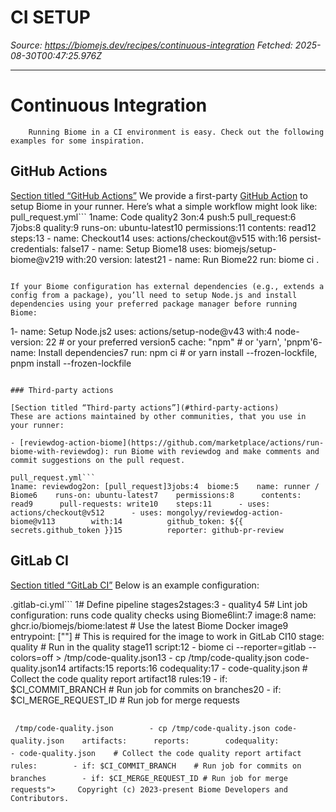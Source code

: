 # CI SETUP

*Source: <https://biomejs.dev/recipes/continuous-integration>*
*Fetched: 2025-08-30T00:47:25.976Z*

***

# Continuous Integration

```
    Running Biome in a CI environment is easy. Check out the following examples for some inspiration.
```

## GitHub Actions

[Section titled “GitHub Actions”](#github-actions)
We provide a first-party [GitHub Action](https://github.com/marketplace/actions/setup-biome) to setup Biome in your runner.
Here’s what a simple workflow might look like:
pull\_request.yml\`\`\`
1name: Code quality2
3on:4  push:5  pull\_request:6
7jobs:8  quality:9    runs-on: ubuntu-latest10    permissions:11      contents: read12    steps:13      - name: Checkout14        uses: actions/checkout\@v515        with:16          persist-credentials: false17      - name: Setup Biome18        uses: biomejs/setup-biome\@v219        with:20          version: latest21      - name: Run Biome22        run: biome ci .

```

If your Biome configuration has external dependencies (e.g., extends a config from a package), you’ll need to setup Node.js and install dependencies using your preferred package manager before running Biome:

```

1- name: Setup Node.js2  uses: actions/setup-node\@v43  with:4    node-version: 22 # or your preferred version5    cache: "npm" # or 'yarn', 'pnpm'6- name: Install dependencies7  run: npm ci # or yarn install --frozen-lockfile, pnpm install --frozen-lockfile

````

### Third-party actions

[Section titled “Third-party actions”](#third-party-actions)
These are actions maintained by other communities, that you use in your runner:

- [reviewdog-action-biome](https://github.com/marketplace/actions/run-biome-with-reviewdog): run Biome with reviewdog and make comments and commit suggestions on the pull request.

pull_request.yml```
1name: reviewdog2on: [pull_request]3jobs:4  biome:5    name: runner / Biome6    runs-on: ubuntu-latest7    permissions:8      contents: read9      pull-requests: write10    steps:11      - uses: actions/checkout@v512      - uses: mongolyy/reviewdog-action-biome@v113        with:14          github_token: ${{ secrets.github_token }}15          reporter: github-pr-review
````

## GitLab CI

[Section titled “GitLab CI”](#gitlab-ci)
Below is an example configuration:

.gitlab-ci.yml\`\`\`
1# Define pipeline stages2stages:3  - quality4
5# Lint job configuration: runs code quality checks using Biome6lint:7    image:8      name: ghcr.io/biomejs/biome:latest  # Use the latest Biome Docker image9      entrypoint: \[""]                    # This is required for the image to work in GitLab CI10    stage: quality                        # Run in the quality stage11    script:12        - biome ci --reporter=gitlab --colors=off > /tmp/code-quality.json13        - cp /tmp/code-quality.json code-quality.json14    artifacts:15      reports:16        codequality:17          - code-quality.json    # Collect the code quality report artifact18    rules:19        - if: $CI\_COMMIT\_BRANCH    # Run job for commits on branches20        - if: $CI\_MERGE\_REQUEST\_ID # Run job for merge requests

```

 /tmp/code-quality.json        - cp /tmp/code-quality.json code-quality.json    artifacts:      reports:        codequality:          - code-quality.json    # Collect the code quality report artifact    rules:        - if: $CI_COMMIT_BRANCH    # Run job for commits on branches        - if: $CI_MERGE_REQUEST_ID # Run job for merge requests">     Copyright (c) 2023-present Biome Developers and Contributors.
```
